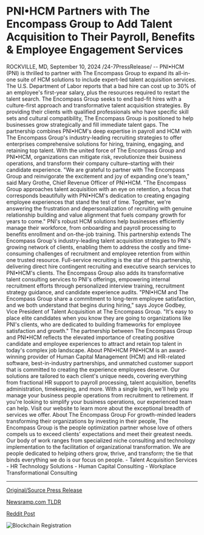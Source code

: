 # PNI•HCM Partners with The Encompass Group to Add Talent Acquisition to Their Payroll, Benefits & Employee Engagement Services

ROCKVILLE, MD, September 10, 2024 /24-7PressRelease/ -- PNI•HCM (PNI) is thrilled to partner with The Encompass Group to expand its all-in-one suite of HCM solutions to include expert-led talent acquisition services.   The U.S. Department of Labor reports that a bad hire can cost up to 30% of an employee's first-year salary, plus the resources required to restart the talent search. The Encompass Group seeks to end bad-fit hires with a culture-first approach and transformative talent acquisition strategies. By providing their clients with qualified professionals who have specific skill sets and cultural compatibility, The Encompass Group is positioned to help businesses grow strategically and fill immediate talent gaps.   The partnership combines PNI•HCM's deep expertise in payroll and HCM with The Encompass Group's industry-leading recruiting strategies to offer enterprises comprehensive solutions for hiring, training, engaging, and retaining top talent. With the united force of The Encompass Group and PNI•HCM, organizations can mitigate risk, revolutionize their business operations, and transform their company culture–starting with their candidate experience.   "We are grateful to partner with The Encompass Group and reinvigorate the excitement and joy of expanding one's team," said Mary Grothe, Chief Revenue Officer of PNI•HCM. "The Encompass Group approaches talent acquisition with an eye on retention, a focus that corresponds beautifully with PNI•HCM's dedication to creating engaging employee experiences that stand the test of time. Together, we're answering the frustration and depersonalization of recruiting with genuine relationship building and value alignment that fuels company growth for years to come."   PNI's robust HCM solutions help businesses efficiently manage their workforce, from onboarding and payroll processing to benefits enrollment and on-the-job training. This partnership extends The Encompass Group's industry-leading talent acquisition strategies to PNI's growing network of clients, enabling them to address the costly and time-consuming challenges of recruitment and employee retention from within one trusted resource.   Full-service recruiting is the star of this partnership, delivering direct hire contingent recruiting and executive search services to PNI•HCM's clients. The Encompass Group also adds its transformative talent consulting services to PNI's offerings, empowering internal recruitment efforts through personalized interview training, recruitment strategy guidance, and candidate experience audits.   "PNI•HCM and The Encompass Group share a commitment to long-term employee satisfaction, and we both understand that begins during hiring," says Joyce Godbey, Vice President of Talent Acquisition at The Encompass Group. "It's easy to place elite candidates when you know they are going to organizations like PNI's clients, who are dedicated to building frameworks for employee satisfaction and growth."   The partnership between The Encompass Group and PNI•HCM reflects the elevated importance of creating positive candidate and employee experiences to attract and retain top talent in today's complex job landscape.  About PNI•HCM  PNI•HCM is an award-winning provider of Human Capital Management (HCM) and HR-related software, best-in-industry partnerships, and unmatched customer support that is committed to creating the experience employees deserve. Our solutions are tailored to each client's unique needs, covering everything from fractional HR support to payroll processing, talent acquisition, benefits administration, timekeeping, and more. With a single login, we'll help you manage your business people operations from recruitment to retirement.   If you're looking to simplify your business operations, our experienced team can help. Visit our website to learn more about the exceptional breadth of services we offer.  About The Encompass Group  For growth-minded leaders transforming their organizations by investing in their people, The Encompass Group is the people optimization partner whose love of others compels us to exceed clients' expectations and meet their greatest needs. Our body of work ranges from specialized niche consulting and technology implementation to the facilitation of organizational transformation. We are people dedicated to helping others grow, thrive, and transform; the tie that binds everything we do is our focus on people.   - Talent Acquisition Services  - HR Technology Solutions  - Human Capital Consulting  - Workplace Transformational Consulting 

---

[Original/Source Press Release](https://www.24-7pressrelease.com/press-release/514153/pnihcm-partners-with-the-encompass-group-to-add-talent-acquisition-to-their-payroll-benefits-employee-engagement-services)
                    

[Newsramp.com TLDR](None) 



[Reddit Post](https://www.reddit.com/r/HRnews/comments/1fdc0ea/pnihcm_partners_with_the_encompass_group_to/) 



![Blockchain Registration](https://cdn.newsramp.app/24-7PressRelease/qrcode/249/10/neonpuzX.webp)